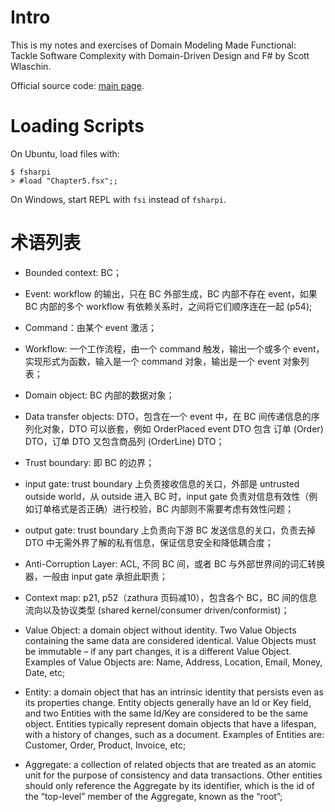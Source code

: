# Intro

This is my notes and exercises of Domain Modeling Made Functional:
Tackle Software Complexity with Domain-Driven Design and F#
by Scott Wlaschin.

Official source code: [main page](https://pragprog.com/book/swdddf/domain-modeling-made-functional).

# Loading Scripts

On Ubuntu, load files with:
```
$ fsharpi
> #load "Chapter5.fsx";;
```

On Windows, start REPL with `fsi` instead of `fsharpi`.

# 术语列表

* Bounded context: BC；

* Event: workflow 的输出，只在 BC 外部生成，BC 内部不存在 event，如果 BC 内部的多个 workflow 有依赖关系时，之间将它们顺序连在一起 (p54);

* Command：由某个 event 激活；

* Workflow: 一个工作流程，由一个 command 触发，输出一个或多个 event，实现形式为函数，输入是一个 command 对象，输出是一个 event 对象列表；

* Domain object: BC 内部的数据对象；

* Data transfer objects: DTO，包含在一个 event 中，在 BC 间传递信息的序列化对象，DTO 可以嵌套，例如 OrderPlaced event DTO 包含 订单 (Order) DTO，订单 DTO 又包含商品列 (OrderLine) DTO；

* Trust boundary: 即 BC 的边界；

* input gate: trust boundary 上负责接收信息的关口，外部是 untrusted outside world，从 outside 进入 BC 时，input gate 负责对信息有效性（例如订单格式是否正确）进行校验，BC 内部则不需要考虑有效性问题；

* output gate: trust boundary 上负责向下游 BC 发送信息的关口，负责去掉 DTO 中无需外界了解的私有信息，保证信息安全和降低耦合度；

* Anti-Corruption Layer: ACL, 不同 BC 间，或者 BC 与外部世界间的词汇转换器，一般由 input gate 承担此职责；

* Context map: p21, p52（zathura 页码减10），包含各个 BC，BC 间的信息流向以及协议类型 (shared kernel/consumer driven/conformist)；

* Value Object: a domain object without identity. Two Value Objects containing the same data are considered identical. Value Objects must be immutable – if any part changes, it is a different Value Object. Examples of Value Objects are: Name, Address, Location, Email, Money, Date, etc;

* Entity: a domain object that has an intrinsic identity that persists even as its properties change. Entity objects generally have an Id or Key field, and two Entities with the same Id/Key are considered to be the same object. Entities typically represent domain objects that have a lifespan, with a history of changes, such as a document. Examples of Entities are: Customer, Order, Product, Invoice, etc;

* Aggregate: a collection of related objects that are treated as an atomic unit for the purpose of consistency and data transactions. Other entities should only reference the Aggregate by its identifier, which is the id of the “top-level” member of the Aggregate, known as the “root”;

